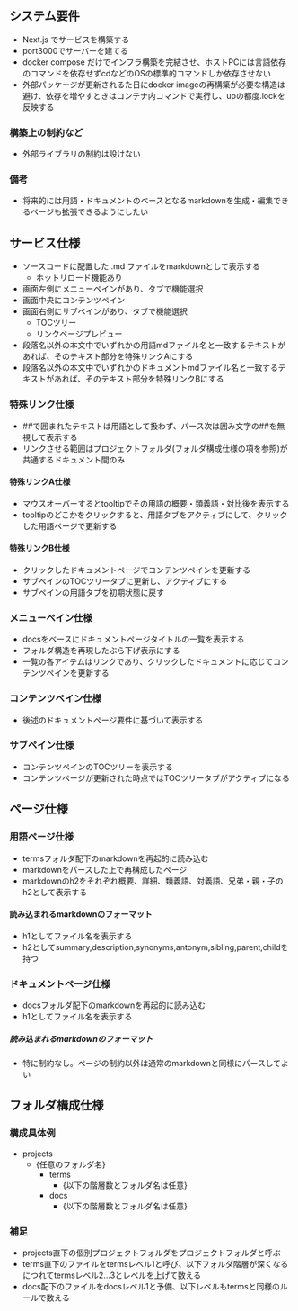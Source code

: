 ## システム要件
- Next.js でサービスを構築する
- port3000でサーバーを建てる
- docker compose だけでインフラ構築を完結させ、ホストPCには言語依存のコマンドを依存せずcdなどのOSの標準的コマンドしか依存させない
- 外部パッケージが更新されるた日にdocker imageの再構築が必要な構造は避け、依存を増やすときはコンテナ内コマンドで実行し、upの都度.lockを反映する
### 構築上の制約など
- 外部ライブラリの制約は設けない
### 備考
- 将来的には用語・ドキュメントのベースとなるmarkdownを生成・編集できるページも拡張できるようにしたい


## サービス仕様
- ソースコードに配置した .md ファイルをmarkdownとして表示する
    - ホットリロード機能あり
- 画面左側にメニューペインがあり、タブで機能選択
- 画面中央にコンテンツペイン
- 画面右側にサブペインがあり、タブで機能選択
    - TOCツリー
    - リンクページプレビュー
- 段落名以外の本文中でいずれかの用語mdファイル名と一致するテキストがあれば、そのテキスト部分を特殊リンクAにする
- 段落名以外の本文中でいずれかのドキュメントmdファイル名と一致するテキストがあれば、そのテキスト部分を特殊リンクBにする

### 特殊リンク仕様
- ##で囲まれたテキストは用語として扱わず、パース次は囲み文字の##を無視して表示する
- リンクさせる範囲はプロジェクトフォルダ(フォルダ構成仕様の項を参照)が共通するドキュメント間のみ
#### 特殊リンクA仕様
- マウスオーバーするとtooltipでその用語の概要・類義語・対比後を表示する
- tooltipのどこかをクリックすると、用語タブをアクティブにして、クリックした用語ページで更新する
#### 特殊リンクB仕様
- クリックしたドキュメントページでコンテンツペインを更新する
- サブペインのTOCツリータブに更新し、アクティブにする
- サブペインの用語タブを初期状態に戻す

### メニューペイン仕様
- docsをベースにドキュメントページタイトルの一覧を表示する
- フォルダ構造を再現したぶら下げ表示にする
- 一覧の各アイテムはリンクであり、クリックしたドキュメントに応じてコンテンツペインを更新する

### コンテンツペイン仕様
- 後述のドキュメントページ要件に基づいて表示する

### サブペイン仕様
- コンテンツペインのTOCツリーを表示する
- コンテンツページが更新された時点ではTOCツリータブがアクティブになる


## ページ仕様
### 用語ページ仕様
- termsフォルダ配下のmarkdownを再起的に読み込む
- markdownをパースした上で再構成したページ
- markdownのh2をそれぞれ概要、詳細、類義語、対義語、兄弟・親・子のh2として表示する
#### 読み込まれるmarkdownのフォーマット
- h1としてファイル名を表示する
- h2としてsummary,description,synonyms,antonym,sibling,parent,childを持つ

### ドキュメントページ仕様
- docsフォルダ配下のmarkdownを再起的に読み込む
- h1としてファイル名を表示する
##### 読み込まれるmarkdownのフォーマット
- 特に制約なし。ページの制約以外は通常のmarkdownと同様にパースしてよい


## フォルダ構成仕様
### 構成具体例
- projects
    - {任意のフォルダ名}
        - terms
            - {以下の階層数とフォルダ名は任意}
        - docs
            - {以下の階層数とフォルダ名は任意}
### 補足
- projects直下の個別プロジェクトフォルダをプロジェクトフォルダと呼ぶ
- terms直下のファイルをtermsレベル1と呼び、以下フォルダ階層が深くなるにつれてtermsレベル2...3とレベルを上げて数える
- docs配下のファイルをdocsレベル1と予備、以下レベルもtermsと同様のルールで数える